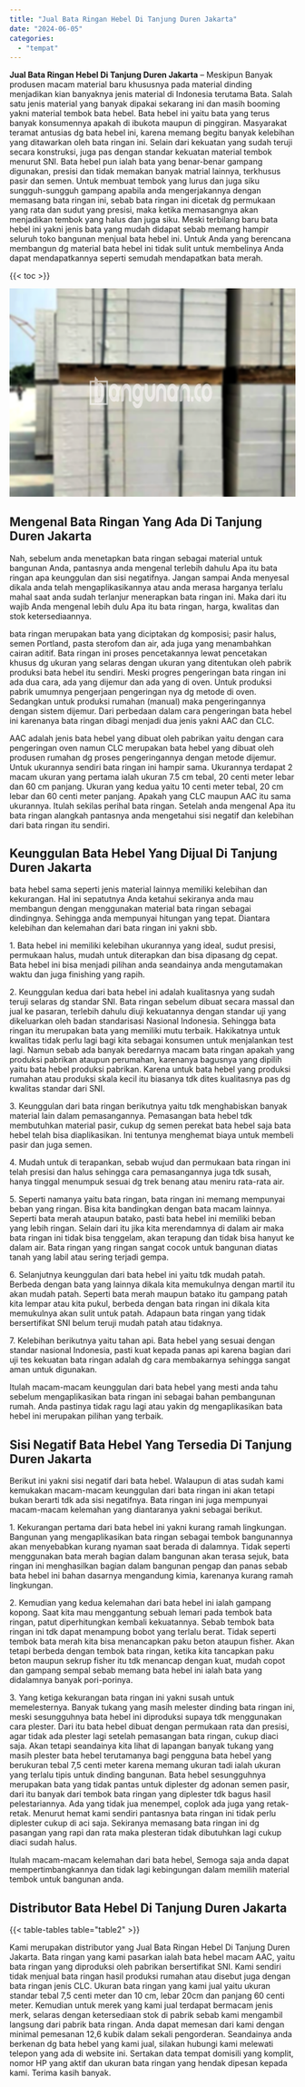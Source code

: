 ```yaml
---
title: "Jual Bata Ringan Hebel Di Tanjung Duren Jakarta"
date: "2024-06-05"
categories: 
  - "tempat"
---
```


**Jual Bata Ringan Hebel Di Tanjung Duren Jakarta** – Meskipun Banyak produsen macam material baru khususnya pada material dinding menjadikan kian banyaknya jenis material di Indonesia terutama Bata. Salah satu jenis material yang banyak dipakai sekarang ini dan masih booming yakni material tembok bata hebel. Bata hebel ini yaitu bata yang terus banyak konsumennya apakah di ibukota maupun di pinggiran. Masyarakat teramat antusias dg bata hebel ini, karena memang begitu banyak kelebihan yang ditawarkan oleh bata ringan ini. Selain dari kekuatan yang sudah teruji secara konstruksi, juga pas dengan standar kekuatan material tembok menurut SNI. Bata hebel pun ialah bata yang benar-benar gampang digunakan, presisi dan tidak memakan banyak matrial lainnya, terkhusus pasir dan semen. Untuk membuat tembok yang lurus dan juga siku sungguh-sungguh gampang apabila anda mengerjakannya dengan memasang bata ringan ini, sebab bata ringan ini dicetak dg permukaan yang rata dan sudut yang presisi, maka ketika memasangnya akan menjadikan tembok yang halus dan juga siku. Meski terbilang baru bata hebel ini yakni jenis bata yang mudah didapat sebab memang hampir seluruh toko bangunan menjual bata hebel ini. Untuk Anda yang berencana membangun dg material bata hebel ini tidak sulit untuk membelinya Anda dapat mendapatkannya seperti semudah mendapatkan bata merah.

{{< toc >}}

![Jual Bata Ringan Hebel Di Tanjung Duren Jakarta](/images/jual-hebel-murah-12.png)

## Mengenal Bata Ringan Yang Ada Di Tanjung Duren Jakarta

Nah, sebelum anda menetapkan bata ringan sebagai material untuk bangunan Anda, pantasnya anda mengenal terlebih dahulu Apa itu bata ringan apa keunggulan dan sisi negatifnya. Jangan sampai Anda menyesal dikala anda telah mengaplikasikannya atau anda merasa harganya terlalu mahal saat anda sudah terlanjur menerapkan bata ringan ini. Maka dari itu wajib Anda mengenal lebih dulu Apa itu bata ringan, harga, kwalitas dan stok ketersediaannya.

bata ringan merupakan bata yang diciptakan dg komposisi; pasir halus, semen Portland, pasta sterofom dan air, ada juga yang menambahkan cairan aditif. Bata ringan ini proses pencetakannya lewat pencetakan khusus dg ukuran yang selaras dengan ukuran yang ditentukan oleh pabrik produksi bata hebel itu sendiri. Meski progres pengeringan bata ringan ini ada dua cara, ada yang dijemur dan ada yang di oven. Untuk produksi pabrik umumnya pengerjaan pengeringan nya dg metode di oven. Sedangkan untuk produksi rumahan (manual) maka pengeringannya dengan sistem dijemur. Dari perbedaan dalam cara pengeringan bata hebel ini karenanya bata ringan dibagi menjadi dua jenis yakni AAC dan CLC.

AAC adalah jenis bata hebel yang dibuat oleh pabrikan yaitu dengan cara pengeringan oven namun CLC merupakan bata hebel yang dibuat oleh produsen rumahan dg proses pengeringannya dengan metode dijemur. Untuk ukurannya sendiri bata ringan ini hampir sama. Ukurannya terdapat 2 macam ukuran yang pertama ialah ukuran 7.5 cm tebal, 20 centi meter lebar dan 60 cm panjang. Ukuran yang kedua yaitu 10 centi meter tebal, 20 cm lebar dan 60 centi meter panjang. Apakah yang CLC maupun AAC itu sama ukurannya. Itulah sekilas perihal bata ringan. Setelah anda mengenal Apa itu bata ringan alangkah pantasnya anda mengetahui sisi negatif dan kelebihan dari bata ringan itu sendiri.

## Keunggulan Bata Hebel Yang Dijual Di Tanjung Duren Jakarta

bata hebel sama seperti jenis material lainnya memiliki kelebihan dan kekurangan. Hal ini sepatutnya Anda ketahui sekiranya anda mau membangun dengan menggunakan material bata ringan sebagai dindingnya. Sehingga anda mempunyai hitungan yang tepat. Diantara kelebihan dan kelemahan dari bata ringan ini yakni sbb.

1\. Bata hebel ini memiliki kelebihan ukurannya yang ideal, sudut presisi, permukaan halus, mudah untuk diterapkan dan bisa dipasang dg cepat. Bata hebel ini bisa menjadi pilihan anda seandainya anda mengutamakan waktu dan juga finishing yang rapih.

2\. Keunggulan kedua dari bata hebel ini adalah kualitasnya yang sudah teruji selaras dg standar SNI. Bata ringan sebelum dibuat secara massal dan jual ke pasaran, terlebih dahulu diuji kekuatannya dengan standar uji yang dikeluarkan oleh badan standarisasi Nasional Indonesia. Sehingga bata ringan itu merupakan bata yang memiliki mutu terbaik. Hakikatnya untuk kwalitas tidak perlu lagi bagi kita sebagai konsumen untuk menjalankan test lagi. Namun sebab ada banyak beredarnya macam bata ringan apakah yang produksi pabrikan ataupun perumahan, karenanya bagusnya yang dipilih yaitu bata hebel produksi pabrikan. Karena untuk bata hebel yang produksi rumahan atau produksi skala kecil itu biasanya tdk dites kualitasnya pas dg kwalitas standar dari SNI.

3\. Keunggulan dari bata ringan berikutnya yaitu tdk menghabiskan banyak material lain dalam pemasangannya. Pemasangan bata hebel tdk membutuhkan material pasir, cukup dg semen perekat bata hebel saja bata hebel telah bisa diaplikasikan. Ini tentunya menghemat biaya untuk membeli pasir dan juga semen.

4\. Mudah untuk di terapankan, sebab wujud dan permukaan bata ringan ini telah presisi dan halus sehingga cara pemasangannya juga tdk susah, hanya tinggal menumpuk sesuai dg trek benang atau meniru rata-rata air.

5\. Seperti namanya yaitu bata ringan, bata ringan ini memang mempunyai beban yang ringan. Bisa kita bandingkan dengan bata macam lainnya. Seperti bata merah ataupun batako, pasti bata hebel ini memiliki beban yang lebih ringan. Selain dari itu jika kita merendamnya di dalam air maka bata ringan ini tidak bisa tenggelam, akan terapung dan tidak bisa hanyut ke dalam air. Bata ringan yang ringan sangat cocok untuk bangunan diatas tanah yang labil atau sering terjadi gempa.

6\. Selanjutnya keunggulan dari bata hebel ini yaitu tdk mudah patah. Berbeda dengan bata yang lainnya dikala kita memukulnya dengan martil itu akan mudah patah. Seperti bata merah maupun batako itu gampang patah kita lempar atau kita pukul, berbeda dengan bata ringan ini dikala kita memukulnya akan sulit untuk patah. Adapaun bata ringan yang tidak bersertifikat SNI belum teruji mudah patah atau tidaknya.

7\. Kelebihan berikutnya yaitu tahan api. Bata hebel yang sesuai dengan standar nasional Indonesia, pasti kuat kepada panas api karena bagian dari uji tes kekuatan bata ringan adalah dg cara membakarnya sehingga sangat aman untuk digunakan.

Itulah macam-macam keunggulan dari bata hebel yang mesti anda tahu sebelum mengaplikasikan bata ringan ini sebagai bahan pembangunan rumah. Anda pastinya tidak ragu lagi atau yakin dg mengaplikasikan bata hebel ini merupakan pilihan yang terbaik.

## Sisi Negatif Bata Hebel Yang Tersedia Di Tanjung Duren Jakarta

Berikut ini yakni sisi negatif dari bata hebel. Walaupun di atas sudah kami kemukakan macam-macam keunggulan dari bata ringan ini akan tetapi bukan berarti tdk ada sisi negatifnya. Bata ringan ini juga mempunyai macam-macam kelemahan yang diantaranya yakni sebagai berikut.

1\. Kekurangan pertama dari bata hebel ini yakni kurang ramah lingkungan. Bangunan yang mengaplikasikan bata ringan sebagai tembok bangunannya akan menyebabkan kurang nyaman saat berada di dalamnya. Tidak seperti menggunakan bata merah bagian dalam bangunan akan terasa sejuk, bata ringan ini menghasilkan bagian dalam bangunan pengap dan panas sebab bata hebel ini bahan dasarnya mengandung kimia, karenanya kurang ramah lingkungan.

2\. Kemudian yang kedua kelemahan dari bata hebel ini ialah gampang kopong. Saat kita mau menggantung sebuah lemari pada tembok bata ringan, patut diperhitungkan kembali kekuatannya. Sebab tembok bata ringan ini tdk dapat menampung bobot yang terlalu berat. Tidak seperti tembok bata merah kita bisa menancapkan paku beton ataupun fisher. Akan tetapi berbeda dengan tembok bata ringan, ketika kita tancapkan paku beton maupun sekrup fisher itu tdk menancap dengan kuat, mudah copot dan gampang sempal sebab memang bata hebel ini ialah bata yang didalamnya banyak pori-porinya.

3\. Yang ketiga kekurangan bata ringan ini yakni susah untuk memelesternya. Banyak tukang yang masih melester dinding bata ringan ini, meski sesungguhnya bata hebel ini diproduksi supaya tdk menggunakan cara plester. Dari itu bata hebel dibuat dengan permukaan rata dan presisi, agar tidak ada plester lagi setelah pemasangan bata ringan, cukup diaci saja. Akan tetapi seandainya kita lihat di lapangan banyak tukang yang masih plester bata hebel terutamanya bagi pengguna bata hebel yang berukuran tebal 7,5 centi meter karena memang ukuran tadi ialah ukuran yang terlalu tipis untuk dinding bangunan. Bata hebel sesungguhnya merupakan bata yang tidak pantas untuk diplester dg adonan semen pasir, dari itu banyak dari tembok bata ringan yang diplester tdk bagus hasil pelestariannya. Ada yang tidak jua menempel, coplok ada juga yang retak-retak. Menurut hemat kami sendiri pantasnya bata ringan ini tidak perlu diplester cukup di aci saja. Sekiranya memasang bata ringan ini dg pasangan yang rapi dan rata maka plesteran tidak dibutuhkan lagi cukup diaci sudah halus.

Itulah macam-macam kelemahan dari bata hebel, Semoga saja anda dapat mempertimbangkannya dan tidak lagi kebingungan dalam memilih material tembok untuk bangunan anda.

## Distributor Bata Hebel Di Tanjung Duren Jakarta

{{< table-tables table="table2" >}}

Kami merupakan distributor yang Jual Bata Ringan Hebel Di Tanjung Duren Jakarta. Bata ringan yang kami pasarkan ialah bata hebel macam AAC, yaitu bata ringan yang diproduksi oleh pabrikan bersertifikat SNI. Kami sendiri tidak menjual bata ringan hasil produksi rumahan atau disebut juga dengan bata ringan jenis CLC. Ukuran bata ringan yang kami jual yaitu ukuran standar tebal 7,5 centi meter dan 10 cm, lebar 20cm dan panjang 60 centi meter. Kemudian untuk merek yang kami jual terdapat bermacam jenis merk, selaras dengan ketersediaan stok di pabrik sebab kami mengambil langsung dari pabrik bata ringan. Anda dapat memesan dari kami dengan minimal pemesanan 12,6 kubik dalam sekali pengorderan. Seandainya anda berkenan dg bata hebel yang kami jual, silakan hubungi kami melewati telepon yang ada di website ini. Sertakan data tempat domisili yang komplit, nomor HP yang aktif dan ukuran bata ringan yang hendak dipesan kepada kami. Terima kasih banyak.
